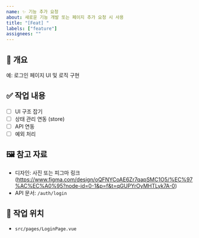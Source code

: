 ```yaml
---
name: ✨ 기능 추가 요청
about: 새로운 기능 개발 또는 페이지 추가 요청 시 사용
title: "[Feat] "
labels: ["feature"]
assignees: ""
---
```


## 📌 개요
예: 로그인 페이지 UI 및 로직 구현

## ✅ 작업 내용
- [ ] UI 구조 잡기
- [ ] 상태 관리 연동 (store)
- [ ] API 연동
- [ ] 예외 처리

## 🖼 참고 자료
- 디자인: 사진 또는 피그마 링크(https://www.figma.com/design/oQFNYCoAE6Zr7qapSMC1O5/%EC%97%AC%EC%A0%95?node-id=0-1&p=f&t=qGUPYrOyMHTLyk7A-0)
- API 문서: `/auth/login`

## 📁 작업 위치
- `src/pages/LoginPage.vue`